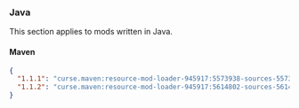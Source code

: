### Java

This section applies to mods written in Java.


#### Maven

```json
{
  "1.1.1": "curse.maven:resource-mod-loader-945917:5573938-sources-5573944",
  "1.1.2": "curse.maven:resource-mod-loader-945917:5614802-sources-5614803"
}
```